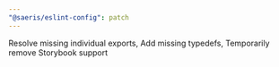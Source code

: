 ```yaml
---
"@saeris/eslint-config": patch
---
```


Resolve missing individual exports, Add missing typedefs, Temporarily remove Storybook support
